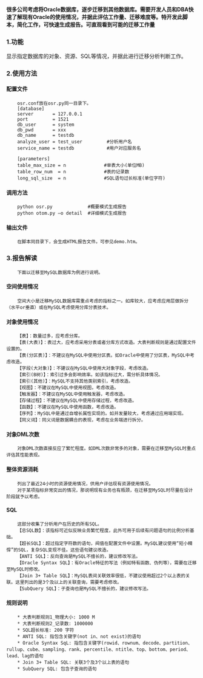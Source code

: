 #### 很多公司考虑将Oracle数据库，逐步迁移到其他数据库。需要开发人员和DBA快速了解现有Oracle的使用情况，并据此评估工作量、迁移难度等。特开发此脚本，简化工作，可快速生成报告。可直观看到可能的迁移工作量

### 1.功能
显示指定数据库的对象、资源、SQL等情况，并据此进行迁移分析判断工作。

### 2.使用方法
#### 配置文件
        osr.conf放在osr.py同一目录下。
        [database]
        server       = 127.0.0.1
        port         = 1521
        db_user      = system
        db_pwd       = xxx
        db_name      = testdb
        analyze_user = test_user         #分析用户名
        service_name = testdb            #用户对应服务名

        [parameters]
        table_max_size = n              #单表大小(单位MB)
        table_row_num  = n              #表的记录数
        long_sql_size  = n              #SQL语句过长标准(单位字符)
        
#### 调用方法
        python osr.py             #概要模式生成报告
        python otom.py –o detail  #详细模式生成报告
        
#### 输出文件
        在脚本同目录下，会生成HTML报告文件。可参见demo.htm。
### 3.报告解读     
        下面以迁移至MySQL数据库为例进行说明。
#### 空间使用情况
        空间大小是迁移MySQL数据库需重点考虑的指标之一。如库较大，应考虑应用层做拆分（水平or垂直）或在MySQL考虑使用分库分表技术。    
#### 对象使用情况
        【表】：数量过多，应考虑分库。
        【表(大表)】：表过大，应考虑采用分表或者分库方式改造。大表判断规则是通过配置文件设置的。
        【表(分区表)】：不建议在MySQL中使用分区表。如Oracle中使用了分区表，MySQL中考虑改造。
        【字段(大对象)】：不建议在MySQL中使用大对象字段，考虑改造。
        【索引(B树)】：索引过多会影响效率。如该指标过大，需分析具体情况。
        【索引(其他)】：MySQL不支持其他类别索引，考虑改造。
        【视图】：不建议在MySQL中使用视图，考虑改造。
        【触发器】：不建议在MySQL中使用触发器，考虑改造。
        【存储过程】：不建议在MySQL中使用存储过程，考虑改造。
        【函数】：不建议在MySQL中使用函数，考虑改造。
        【序列】：MySQL中是通过自增长属性实现的。如并发量较大，考虑通过应用端实现。
        【同义词】：同义词是数据耦合的表现，考虑在业务端进行拆分。
#### 对象DML次数
        对象DML次数直接反应了繁忙程度。如DML次数非常多的对象，需要在迁移至MySQL时重点评估其性能表现。
#### 整体资源消耗
        列出了最近24小时的资源使用情况，供用户评估现有资源使用情况。
        对于某项指标非常突出的情况，那说明现有业务也有瓶颈，在迁移至MySQL时尽量在设计阶段就予以考虑。
#### SQL
        这部分收集了分析用户在历史的所有SQL。
        【总SQL数】：该指标可近似反映业务繁忙程度，此外可用于后续有问题语句的比例分析基础。
        【超长SQL】：超过指定字符数的语句，阀值在配置文件中设置。MySQL建议使用“短小精悍”的SQL，复杂SQL变现不佳。这些语句建议改造。
        【ANTI SQL】：反向查询是MySQL不擅长的，建议修改写法。
        【Oracle Syntax SQL】：有Oracle特征的写法（例如特有函数、伪列等），需要在迁移至MySQL时修改。
        【Join 3+ Table SQL】：MySQL表间关联效率很低，不建议使用超过2个以上表的关联。这里列出的是3个及以上的关联查询，需要考虑修改。
        【SubQuery SQL】：子查询也是MySQL不擅长的，建议修改写法。
#### 规则说明
        * 大表判断规则1_物理大小: 1000 M
        * 大表判断规则2_记录数: 1000000
        * SQL超长标准: 200 字符
        * ANTI SQL: 指包含关键字(not in、not exist)的语句
        * Oracle Syntax SqL: 指包含关键字(rowid、rownum、decode、partition、rullup、cube、sampling、rank、percentile、ntitle、top、bottom、period、lead、lag的语句
        * Join 3+ Table SQL: 关联3个及3个以上表的语句
        * SubQuery SQL: 包含子查询的语句 
